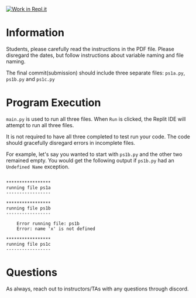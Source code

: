 [![Work in Repl.it](https://classroom.github.com/assets/work-in-replit-14baed9a392b3a25080506f3b7b6d57f295ec2978f6f33ec97e36a161684cbe9.svg)](https://classroom.github.com/online_ide?assignment_repo_id=5323012&assignment_repo_type=AssignmentRepo)
# Information
Students, please carefully read the instructions in the PDF file. 
Please disregard the dates, but follow instructions about variable naming and file naming.

The final commit(submission) should include three separate files: `ps1a.py`, `ps1b.py` and `ps1c.py`

# Program Execution
`main.py` is used to run all three files. When `Run` is clicked, the Replit IDE will attempt to run all three files. 

It is not required to have all three completed to test run your code. The code should gracefully disregard errors in incomplete files. 

For example, let's say you wanted to start with `ps1b.py` and the other two remained empty. You would get the following output if `ps1b.py` had an `Undefined Name` exception.

```shell

*****************
running file ps1a
-----------------

*****************
running file ps1b
-----------------

    Error running file: ps1b
    Error: name 'x' is not defined

*****************
running file ps1c
-----------------

```
# Questions
As always, reach out to instructors/TAs with any questions through discord.
